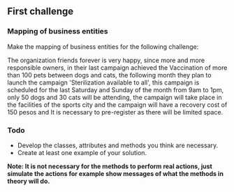 ## First challenge

### Mapping of business entities

Make the mapping of business entities for the following challenge:

The organization friends forever is very happy, since more and more responsible owners, in their last campaign achieved the Vaccination of more than 100 pets between dogs and cats, the following month they plan to launch the campaign 'Sterilization available to all', this campaign is scheduled for the last Saturday and Sunday of the month from 9am to 1pm, only 50 dogs and 30 cats will be attending, the campaign will take place in the facilities of the sports city and the campaign will have a recovery cost of 150 pesos and It is necessary to pre-register as there will be limited space.

### Todo

- Develop the classes, attributes and methods you think are necessary.
- Create at least one example of your solution.

**Note: It is not necessary for the methods to perform real actions, just simulate the actions for example show messages of what the methods in theory will do.**
